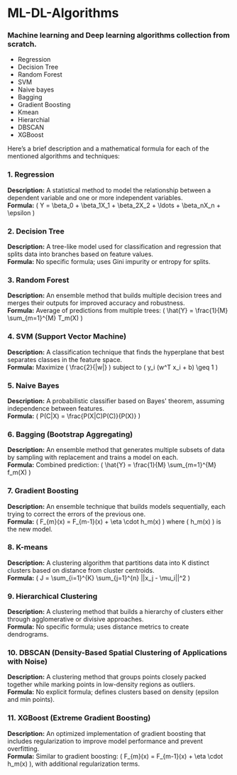 # ML-DL-Algorithms

### Machine learning and Deep learning algorithms collection from scratch.

* Regression
* Decision Tree
* Random Forest
* SVM
* Naive bayes
* Bagging
* Gradient Boosting
* Kmean
* Hierarchial
* DBSCAN
* XGBoost


Here’s a brief description and a mathematical formula for each of the mentioned algorithms and techniques:

### 1. Regression
**Description:** A statistical method to model the relationship between a dependent variable and one or more independent variables.  
**Formula:** \( Y = \beta_0 + \beta_1X_1 + \beta_2X_2 + \ldots + \beta_nX_n + \epsilon \)

### 2. Decision Tree
**Description:** A tree-like model used for classification and regression that splits data into branches based on feature values.  
**Formula:** No specific formula; uses Gini impurity or entropy for splits.

### 3. Random Forest
**Description:** An ensemble method that builds multiple decision trees and merges their outputs for improved accuracy and robustness.  
**Formula:** Average of predictions from multiple trees: \( \hat{Y} = \frac{1}{M} \sum_{m=1}^{M} T_m(X) \)

### 4. SVM (Support Vector Machine)
**Description:** A classification technique that finds the hyperplane that best separates classes in the feature space.  
**Formula:** Maximize \( \frac{2}{\|w\|} \) subject to \( y_i (w^T x_i + b) \geq 1 \)

### 5. Naive Bayes
**Description:** A probabilistic classifier based on Bayes' theorem, assuming independence between features.  
**Formula:** \( P(C|X) = \frac{P(X|C)P(C)}{P(X)} \)

### 6. Bagging (Bootstrap Aggregating)
**Description:** An ensemble method that generates multiple subsets of data by sampling with replacement and trains a model on each.  
**Formula:** Combined prediction: \( \hat{Y} = \frac{1}{M} \sum_{m=1}^{M} f_m(X) \)

### 7. Gradient Boosting
**Description:** An ensemble technique that builds models sequentially, each trying to correct the errors of the previous one.  
**Formula:** \( F_{m}(x) = F_{m-1}(x) + \eta \cdot h_m(x) \) where \( h_m(x) \) is the new model.

### 8. K-means
**Description:** A clustering algorithm that partitions data into K distinct clusters based on distance from cluster centroids.  
**Formula:** \( J = \sum_{i=1}^{K} \sum_{j=1}^{n} ||x_j - \mu_i||^2 \)

### 9. Hierarchical Clustering
**Description:** A clustering method that builds a hierarchy of clusters either through agglomerative or divisive approaches.  
**Formula:** No specific formula; uses distance metrics to create dendrograms.

### 10. DBSCAN (Density-Based Spatial Clustering of Applications with Noise)
**Description:** A clustering method that groups points closely packed together while marking points in low-density regions as outliers.  
**Formula:** No explicit formula; defines clusters based on density (epsilon and min points).

### 11. XGBoost (Extreme Gradient Boosting)
**Description:** An optimized implementation of gradient boosting that includes regularization to improve model performance and prevent overfitting.  
**Formula:** Similar to gradient boosting: \( F_{m}(x) = F_{m-1}(x) + \eta \cdot h_m(x) \), with additional regularization terms.
